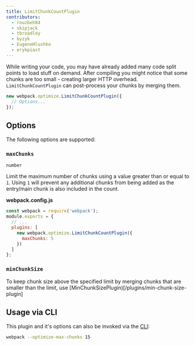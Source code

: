 ```yaml
---
title: LimitChunkCountPlugin
contributors:
  - rouzbeh84
  - skipjack
  - tbroadley
  - byzyk
  - EugeneHlushko
  - erykpiast
---
```


While writing your code, you may have already added many code split points to load stuff on demand. After compiling you might notice that some chunks are too small - creating larger HTTP overhead. `LimitChunkCountPlugin` can post-process your chunks by merging them.

``` js
new webpack.optimize.LimitChunkCountPlugin({
  // Options...
});
```


## Options

The following options are supported:

### `maxChunks`

`number`

Limit the maximum number of chunks using a value greater than or equal to `1`. Using `1` will prevent any additional chunks from being added as the entry/main chunk is also included in the count.

__webpack.config.js__

```javascript
const webpack = require('webpack');
module.exports = {
  // ...
  plugins: [
    new webpack.optimize.LimitChunkCountPlugin({
      maxChunks: 5
    })
  ]
};
```

### `minChunkSize`

To keep chunk size above the specified limit by merging chunks that are smaller than the limit, use [MinChunkSizePlugin)[/plugins/min-chunk-size-plugin]


## Usage via CLI

This plugin and it's options can also be invoked via the [CLI](/api/cli/):

```bash
webpack --optimize-max-chunks 15
```
